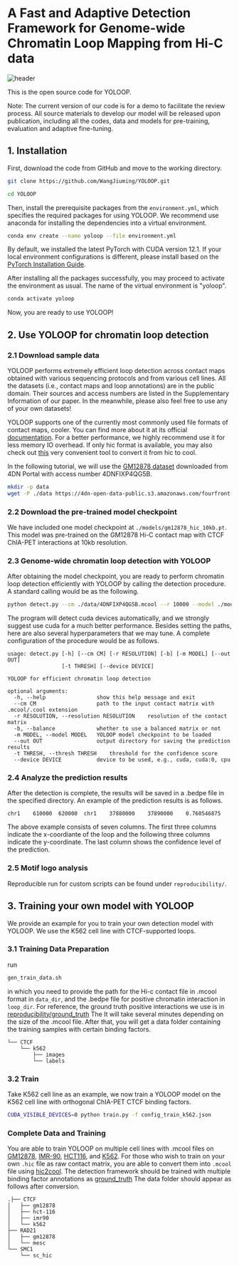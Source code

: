 # A Fast and Adaptive Detection Framework for Genome-wide Chromatin Loop Mapping from Hi-C data

![header](header.png)

This is the open source code for YOLOOP. 

Note: The current version of our code is for a demo to facilitate the review process. All source materials to develop our model will be released upon publication, including all the codes, data and models for pre-training, evaluation and adaptive fine-tuning.


## 1. Installation

First, download the code from GitHub and move to the working directory.

```bash
git clone https://github.com/WangJiuming/YOLOOP.git
```
```bash
cd YOLOOP
```

Then, install the prerequisite packages from the ```environment.yml```, which specifies the required packages for using YOLOOP. We recommend use anaconda for installing the dependencies into a virtual environment.

```bash
conda env create --name yoloop --file environment.yml
```

By default, we installed the latest PyTorch with CUDA version 12.1. If your local environment configurations is different, please install based on the [PyTorch Installation Guide](https://pytorch.org/get-started/locally/).

After installing all the packages successfully, you may proceed to activate the environment as usual. The name of the virtual environment is "yoloop".

```bash
conda activate yoloop
```

Now, you are ready to use YOLOOP!

## 2. Use YOLOOP for chromatin loop detection
### 2.1 Download sample data
YOLOOP performs extremely efficient loop detection across contact maps obtained with various sequencing protocols and from various cell lines. All the datasets (i.e., contact maps and loop annotations) are in the public domain. Their sources and access numbers are listed in the Supplementary Information of our paper. In the meanwhile, please also feel free to use any of your own datasets!

YOLOOP supports one of the currently most commonly used file formats of contact maps, cooler. You can find more about it at its official [documentation](https://cooler.readthedocs.io/en/latest/index.html). For a better performance, we highly recommend use it for less memory IO overhead. If only hic format is available, you may also check out [this](https://github.com/4dn-dcic/hic2cool) very convenient tool to convert it from hic to cool.

In the following tutorial, we will use the [GM12878 dataset](https://data.4dnucleome.org/files-processed/4DNFIXP4QG5B/) downloaded from 4DN Portal with access number 4DNFIXP4QG5B.
```bash
mkdir -p data
wget -P ./data https://4dn-open-data-public.s3.amazonaws.com/fourfront-webprod/wfoutput/d6abea45-b0bb-4154-9854-1d3075b98097/4DNFIXP4QG5B.mcool
```

### 2.2 Download the pre-trained model checkpoint

[//]: # (To help users conveniently use our model, we offer a variety of pretrained model checkpoints optimized on different datasets. You may download the checkpoint of interest directly [here]&#40;https://drive.google.com/drive/folders/1yyqtltWRwDi-YRTHjii7hD1W08XiUevf?usp=sharing&#41;, which will save the user tremendous amount of time by avoiding training the model from scratch. The model was trained with a window size of 512 for 100 epochs.)
We have included one model checkpoint at ```./models/gm12878_hic_10kb.pt```. This model was pre-trained on the GM12878 Hi-C contact map with CTCF ChIA-PET interactions at 10kb resolution.

### 2.3 Genome-wide chromatin loop detection with YOLOOP

After obtaining the model checkpoint, you are ready to perform chromatin loop detection efficiently with YOLOOP by calling the detection procedure. A standard calling would be as the following.
```bash
python detect.py --cm ./data/4DNFIXP4QG5B.mcool --r 10000 --model ./models/gm12878_hic_10kb.pt --out ./results 
```
The program will detect cuda devices automatically, and we strongly suggest use cuda for a much better performance.
Besides setting the paths, here are also several hyperparameters that we may tune. A complete configuration of the procedure would be as follows.
```
usage: detect.py [-h] [--cm CM] [-r RESOLUTION] [-b] [-m MODEL] [--out OUT]
                 [-t THRESH] [--device DEVICE]

YOLOOP for efficient chromatin loop detection

optional arguments:
  -h, --help                show this help message and exit
  --cm CM                   path to the input contact matrix with .mcool/.cool extension
  -r RESOLUTION, --resolution RESOLUTION    resolution of the contact matrix
  -b, --balance             whether to use a balanced matrix or not
  -m MODEL, --model MODEL   YOLOOP model checkpoint to be loaded
  --out OUT                 output directory for saving the prediction results
  -t THRESH, --thresh THRESH    threshold for the confidence score
  --device DEVICE           device to be used, e.g., cuda, cuda:0, cpu
```

### 2.4 Analyze the prediction results

After the detection is complete, the results will be saved in a .bedpe file in the specified directory. An example of the prediction results is as follows.

```
chr1	610000	620000	chr1	37880000	37890000	0.760546875
```

The above example consists of seven columns. The first three columns indicate the x-coordiante of the loop and the following three columns indicate the y-coordinate. The last column shows the confidence level of the prediction.

### 2.5 Motif logo analysis

Reproducible run for custom scripts can be found under ```reproducibility/```.


## 3. Training your own model with YOLOOP

We provide an example for you to train your own detection model with YOLOOP. We use the K562 cell line with CTCF-supported loops. 

### 3.1 Training Data Preparation

run
```bash
gen_train_data.sh
```
in which you need to provide the path for the Hi-c contact file in .mcool format in  ```data_dir```, and the .bedpe file for positive chromatin interaction in ```loop_dir```. For reference, the ground truth positive interactions we use is in [reproducibility/ground_truth](https://github.com/WangJiuming/YOLOOP/tree/main/reproducibility/ground_truth)
The 
It will take several minutes depending on the size of the .mcool file.
After that, you will get a data folder containing the training samples with certain binding factors.

```
└── CTCF
    └── k562
        ├── images
        └── labels
```


### 3.2 Train

Take K562 cell line as an example, we now train a YOLOOP model on the K562 cell line with orthogonal ChIA-PET CTCF binding factors.

```bash
CUDA_VISIBLE_DEVICES=0 python train.py -f config_train_k562.json
```

### Complete Data and Training

You are able to train YOLOOP on multiple cell lines with .mcool files on [GM12878](https://data.4dnucleome.org/files-processed/4DNFIXP4QG5B/), [IMR-90](https://data.4dnucleome.org/files-processed/4DNFIJTOIGOI/), [HCT116](https://data.4dnucleome.org/files-processed/4DNFILP99QJS/), and [K562](https://data.4dnucleome.org/files-processed/4DNFITUOMFUQ/). For those who wish to train on your own ```.hic``` file as raw contact matrix, you are able to convert them into ```.mcool``` file using [hic2cool](https://pypi.org/project/hic2cool/0.4.0/). The detection framework should be trained with multiple binding factor annotations as [ground_truth](https://github.com/WangJiuming/YOLOOP/tree/main/reproducibility/ground_truth)
The data folder should appear as follows after conversion.
```angular2html
.├── CTCF
│   ├── gm12878
│   ├── hct-116
│   ├── imr90
│   └── k562
├── RAD21
│   ├── gm12878
│   └── mesc
└── SMC1
    └── sc_hic

```
